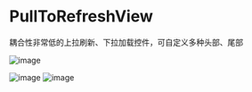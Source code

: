 # PullToRefreshView
耦合性非常低的上拉刷新、下拉加载控件，可自定义多种头部、尾部

![image](https://github.com/cai784921129/PullToRefreshView/tree/master/app/screenshot/loadmore.gif?raw=true)

![image](https://github.com/cai784921129/PullToRefreshView/tree/master/app/screenshot/refresh.gif?raw=true)
![image](https://github.com/cai784921129/AuthNumView/blob/master/app/capture/authNumView.gif?raw=true)
